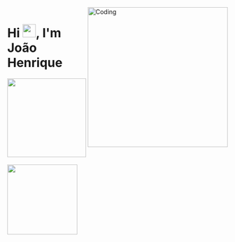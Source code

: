 
<img align="right" alt="Coding" width="320" src="https://user-images.githubusercontent.com/94543840/197656634-8b75df07-3a10-431b-9a4a-5664659e04f1.png">
<h1 align="left">Hi <img src="https://raw.githubusercontent.com/kaueMarques/kaueMarques/master/hi.gif" height="30px">, I'm João Henrique</h1>

<div>
  <img height="180em" src="https://github-readme-stats.vercel.app/api?username=JHenrique-m&show_icons=true&theme=tokyonight&include_all_commits=true&locale=pt-br&hide_border=true&count_private=true">
  <br><br>
  <img height="160em" src="https://github-readme-stats.vercel.app/api/top-langs/?username=JHenrique-m&layout=compact&locale=pt-br&langs_count=7&hide_border=true&theme=tokyonight">
</div>

